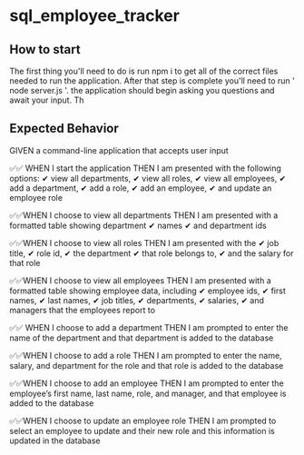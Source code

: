 # sql_employee_tracker



## How to start
 The first thing you'll need to do is run npm i to get all of the correct files needed to run the application. After that step is complete you'll need to run ' node server.js '. the application should begin asking you questions and await your input. Th
## Expected Behavior
GIVEN a command-line application that accepts user input

✅✅ WHEN I start the application
THEN I am presented with the following options: 
✔ view all departments, 
✔ view all roles, 
✔ view all employees, 
✔ add a department, 
✔ add a role, 
✔ add an employee, 
✔ and update an employee role

✅✅WHEN I choose to view all departments
THEN I am presented with a formatted table showing department 
✔ names 
✔ and department ids

✅✅WHEN I choose to view all roles
THEN I am presented with the 
✔ job title, 
✔ role id, 
✔ the department 
✔ that role belongs to, 
✔ and the salary for that role

✅✅WHEN I choose to view all employees
THEN I am presented with a formatted table showing employee data, including
✔ employee ids,
✔ first names, 
✔ last names, 
✔ job titles, 
✔ departments, 
✔ salaries, 
✔ and managers that the employees report to

✅✅ WHEN I choose to add a department
THEN I am prompted to enter the name of the department and that department is added to the database

✅✅WHEN I choose to add a role
THEN I am prompted to enter the name, salary, and department for the role and that role is added to the database

✅✅WHEN I choose to add an employee
THEN I am prompted to enter the employee’s first name, last name, role, and manager, and that employee is added to the database

✅✅WHEN I choose to update an employee role
THEN I am prompted to select an employee to update and their new role and this information is updated in the database 
```
